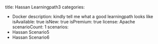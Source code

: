 title: Hassan Learningpath3
categories:
  - Docker
description: kindly tell me what a good learningpath looks like
isAvailable: true
isNew: true
isPremium: true
license: Apache
scenarioCount: 1
scenarios: 
- Hassan Scenario5
- Hassan Scenario6

